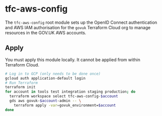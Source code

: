# tfc-aws-config

The `tfc-aws-config` root module sets up the OpenID Connect authentication and AWS
IAM authorisation for the `govuk` Terraform Cloud org to manage resources in
the GOV.UK AWS accounts.

## Apply

You must apply this module locally. It cannot be applied from within Terraform
Cloud.

```sh
# Log in to GCP (only needs to be done once)
gcloud auth application-default login
# Run Terraform
terraform init
for account in tools test integration staging production; do
  terraform workspace select tfc-aws-config-$account
  gds aws govuk-$account-admin -- \
    terraform apply -var=govuk_environment=$account
done
```
